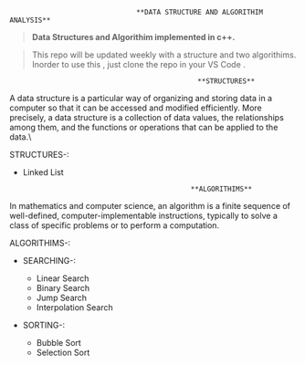                                    **DATA STRUCTURE AND ALGORITHIM ANALYSIS**

> **Data Structures and Algorithim implemented in c++.**

> This repo will be updated weekly with a structure and two algorithims.
> Inorder to use this , just clone the repo in your VS Code .

                                                  **STRUCTURES**
  
  A data structure is a particular way of organizing and storing data in a computer so that it can be accessed and modified efficiently. More precisely, a data structure is a collection of data values, the relationships among them, and the functions or operations that can be applied to the data.\
   
   STRUCTURES-:
   - Linked List
   
                                                  **ALGORITHIMS**
   
   In mathematics and computer science, an algorithm is a finite sequence of well-defined, computer-implementable instructions, typically to solve a class of specific problems or to perform a computation. 
   
   ALGORITHIMS-:
   - SEARCHING-:
     - Linear Search
     - Binary Search
     - Jump Search
     - Interpolation Search
   
   - SORTING-:
     - Bubble Sort
     - Selection Sort
   
